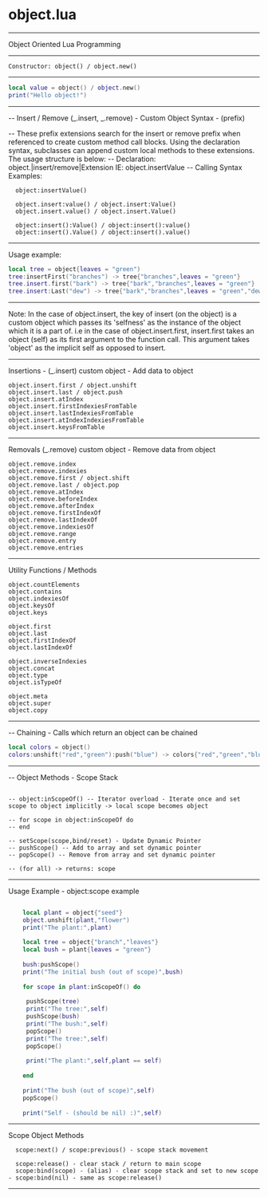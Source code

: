object.lua
==========

------ ------ ------ ------
Object Oriented Lua Programming
------ ------ ------ ------

```
Constructor: object() / object.new()
```

------ ------ ------ ------

```lua
local value = object() / object.new()
print("Hello object!")
```

------ ------ ------ ------

-- Insert / Remove (_.insert, _.remove) - Custom Object Syntax - (prefix)

-- These prefix extensions search for the insert or remove prefix when referenced to create custom method call blocks. Using the declaration syntax, subclasses can append custom local methods to these extensions. The usage structure is below:
-- Declaration: object.|insert/remove|Extension IE: object.insertValue
-- Calling Syntax Examples: 

```
  object:insertValue() 

  object.insert:value() / object.insert:Value()
  object.insert.value() / object.insert.Value() 

  object:insert():Value() / object:insert():value()
  object:insert().Value() / object:insert().value()
```

------ ------ ------ ------

Usage example:

```lua
local tree = object{leaves = "green")
tree:insertFirst("branches") -> tree{"branches",leaves = "green"}
tree.insert.first("bark") -> tree{"bark","branches",leaves = "green"}
tree.insert:Last("dew") -> tree{"bark","branches",leaves = "green","dew"}
```

------ ------ ------ ------

Note: In the case of object.insert, the key of insert (on the object) is a custom object which passes its 'selfness' as the instance of the object which it is a part of. i.e in the case of object.insert.first, insert.first takes an object (self) as its first argument to the function call. This argument takes 'object' as the implicit self as opposed to insert.

---------------

Insertions - (_.insert) custom object - Add data to object

```
object.insert.first / object.unshift
object.insert.last / object.push
object.insert.atIndex
object.insert.firstIndexiesFromTable
object.insert.lastIndexiesFromTable
object.insert.atIndexIndexiesFromTable
object.insert.keysFromTable
```

------ ------

Removals (_.remove) custom object - Remove data from object

```
object.remove.index
object.remove.indexies
object.remove.first / object.shift
object.remove.last / object.pop
object.remove.atIndex
object.remove.beforeIndex
object.remove.afterIndex
object.remove.firstIndexOf
object.remove.lastIndexOf
object.remove.indexiesOf
object.remove.range
object.remove.entry
object.remove.entries
```

------ ------

Utility Functions / Methods

```
object.countElements
object.contains
object.indexiesOf
object.keysOf
object.keys

object.first
object.last
object.firstIndexOf
object.lastIndexOf

object.inverseIndexies
object.concat
object.type
object.isTypeOf

object.meta
object.super
object.copy
```

------ ------ ------ ------

-- Chaining - Calls which return an object can be chained

```lua
local colors = object()
colors:unshift("red","green"):push("blue") -> colors{"red","green","blue"}
```

------ ------ ------ ------

-- Object Methods - Scope Stack

```

-- object:inScopeOf() -- Iterator overload - Iterate once and set scope to object implicitly -> local scope becomes object 

-- for scope in object:inScopeOf do
-- end

-- setScope(scope,bind/reset) - Update Dynamic Pointer
-- pushScope() -- Add to array and set dynamic pointer
-- popScope() -- Remove from array and set dynamic pointer

-- (for all) -> returns: scope

```

------ ------ ------ ------

Usage Example - object:scope example

```lua

    local plant = object{"seed"}
    object.unshift(plant,"flower")
    print("The plant:",plant)
    
    local tree = object{"branch","leaves"}
    local bush = plant{leaves = "green"}
    
    bush:pushScope()
    print("The initial bush (out of scope)",bush)
    
    for scope in plant:inScopeOf() do
        
     pushScope(tree)
     print("The tree:",self)    
     pushScope(bush)
     print("The bush:",self)    
     popScope()
     print("The tree:",self)  
     popScope()
        
     print("The plant:",self,plant == self)
        
    end
    
    print("The bush (out of scope)",self)
    popScope()
    
    print("Self - (should be nil) :)",self)

```

------ ------ ------ ------

Scope Object Methods

```
  scope:next() / scope:previous() - scope stack movement

  scope:release() - clear stack / return to main scope
  scope:bind(scope) - (alias) - clear scope stack and set to new scope - scope:bind(nil) - same as scope:release()
```

------ ------ ------ ------
